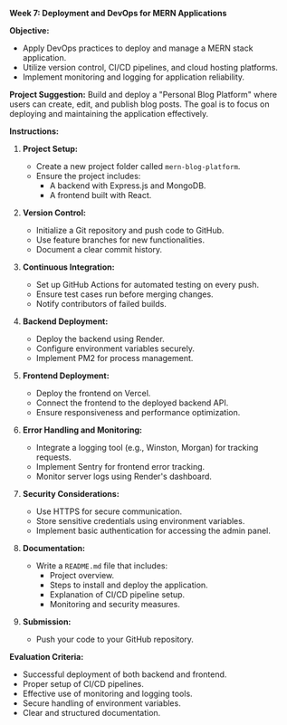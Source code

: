 **Week 7: Deployment and DevOps for MERN Applications**

**Objective:**

- Apply DevOps practices to deploy and manage a MERN stack application.
- Utilize version control, CI/CD pipelines, and cloud hosting platforms.
- Implement monitoring and logging for application reliability.

**Project Suggestion:** Build and deploy a "Personal Blog Platform" where users can create, edit, and publish blog posts. The goal is to focus on deploying and maintaining the application effectively.

**Instructions:**

1. **Project Setup:**
   - Create a new project folder called `mern-blog-platform`.
   - Ensure the project includes:
     - A backend with Express.js and MongoDB.
     - A frontend built with React.
   
2. **Version Control:**
   - Initialize a Git repository and push code to GitHub.
   - Use feature branches for new functionalities.
   - Document a clear commit history.

3. **Continuous Integration:**
   - Set up GitHub Actions for automated testing on every push.
   - Ensure test cases run before merging changes.
   - Notify contributors of failed builds.

4. **Backend Deployment:**
   - Deploy the backend using Render.
   - Configure environment variables securely.
   - Implement PM2 for process management.

5. **Frontend Deployment:**
   - Deploy the frontend on Vercel.
   - Connect the frontend to the deployed backend API.
   - Ensure responsiveness and performance optimization.

6. **Error Handling and Monitoring:**
   - Integrate a logging tool (e.g., Winston, Morgan) for tracking requests.
   - Implement Sentry for frontend error tracking.
   - Monitor server logs using Render's dashboard.

7. **Security Considerations:**
   - Use HTTPS for secure communication.
   - Store sensitive credentials using environment variables.
   - Implement basic authentication for accessing the admin panel.

8. **Documentation:**
   - Write a `README.md` file that includes:
     - Project overview.
     - Steps to install and deploy the application.
     - Explanation of CI/CD pipeline setup.
     - Monitoring and security measures.

9. **Submission:**
   - Push your code to your GitHub repository.

**Evaluation Criteria:**

- Successful deployment of both backend and frontend.
- Proper setup of CI/CD pipelines.
- Effective use of monitoring and logging tools.
- Secure handling of environment variables.
- Clear and structured documentation.
